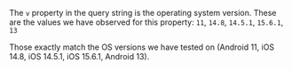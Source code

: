 The `v` property in the query string is the operating system version. These are the values we have observed for this property: `11`, `14.8`, `14.5.1`, `15.6.1`, `13`

Those exactly match the OS versions we have tested on (Android 11, iOS 14.8, iOS 14.5.1, iOS 15.6.1, Android 13).
